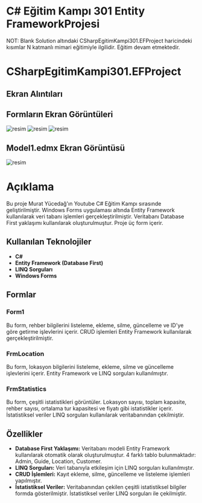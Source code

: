 # C# Eğitim Kampı 301 Entity FrameworkProjesi
NOT: Blank Solution altındaki CSharpEgitimKampi301.EFProject haricindeki kısımlar N katmanlı mimari eğitimiyle ilgilidir. Eğitim devam etmektedir.

# CSharpEgitimKampi301.EFProject
## Ekran Alıntıları
## Formların Ekran Görüntüleri
![resim](https://github.com/user-attachments/assets/ab5ab31f-1499-4111-ae96-ff73ba3a16c2)
![resim](https://github.com/user-attachments/assets/7ea87e41-689c-4097-8630-0b275ee87ee5)
![resim](https://github.com/user-attachments/assets/6dae6b20-024e-4eb5-a867-8d21b9dfa3ec)
## Model1.edmx Ekran Görüntüsü
![resim](https://github.com/user-attachments/assets/32a615a9-59e7-4533-8be0-c88af8a86f0c)



# Açıklama
Bu proje Murat Yücedağ'ın Youtube C# Eğitim Kampı sırasınde geliştirilmiştir. Windows Forms uygulaması altında  Entity Framework kullanılarak veri tabanı işlemleri gerçekleştirilmiştir. Veritabanı Database First yaklaşımı kullanılarak oluşturulmuştur. Proje üç form içerir.

## Kullanılan Teknolojiler
- **C#**
-  **Entity Framework (Database First)**
- **LINQ Sorguları**
- **Windows Forms**

## Formlar

### Form1
Bu form, rehber bilgilerini listeleme, ekleme, silme, güncelleme ve ID'ye göre getirme işlevlerini içerir. CRUD işlemleri Entity Framework kullanılarak gerçekleştirilmiştir.

### FrmLocation
Bu form, lokasyon bilgilerini listeleme, ekleme, silme ve güncelleme işlevlerini içerir. Entity Framework ve LINQ sorguları kullanılmıştır.

### FrmStatistics
Bu form, çeşitli istatistikleri görüntüler. Lokasyon sayısı, toplam kapasite, rehber sayısı, ortalama tur kapasitesi ve fiyatı gibi istatistikler içerir. İstatistiksel veriler LINQ sorguları kullanılarak veritabanından çekilmiştir.

## Özellikler
- **Database First Yaklaşımı:** Veritabanı modeli Entity Framework kullanılarak otomatik olarak oluşturulmuştur. 4 farklı tablo bulunmaktadır: Admin, Guide, Location, Customer.
- **LINQ Sorguları:** Veri tabanıyla etkileşim için LINQ sorguları kullanılmıştır.
- **CRUD İşlemleri:** Kayıt ekleme, silme, güncelleme ve listeleme işlemleri yapılmıştır.
- **İstatistiksel Veriler:** Veritabanından çekilen çeşitli istatistiksel bilgiler formda gösterilmiştir. İstatistiksel veriler LINQ sorguları ile çekilmiştir.
